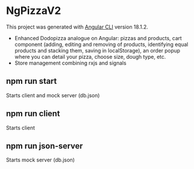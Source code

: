 # NgPizzaV2

This project was generated with [Angular CLI](https://github.com/angular/angular-cli) version 18.1.2.

- Enhanced Dodopizza analogue on Angular: pizzas and products, cart component (adding, editing and removing of products, identifying equal products and stacking them, saving in localStorage), an order popup where you can detail your pizza, choose size, dough type, etc.
- Store management combining rxjs and signals

## npm run start
Starts client and mock server (db.json)

## npm run client
Starts client

## npm run json-server
Starts mock server (db.json)